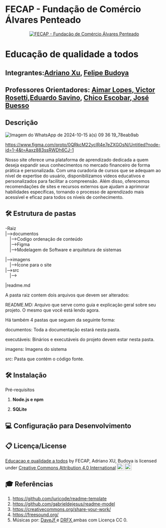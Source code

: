 # FECAP - Fundação de Comércio Álvares Penteado

<p align="center">
<a href= "https://www.fecap.br/"><img src="https://encrypted-tbn0.gstatic.com/images?q=tbn:ANd9GcRhZPrRa89Kma0ZZogxm0pi-tCn_TLKeHGVxywp-LXAFGR3B1DPouAJYHgKZGV0XTEf4AE&usqp=CAU" alt="FECAP - Fundação de Comércio Álvares Penteado" border="0"></a>
</p>

# Educação de qualidade a todos

## Integrantes:<a href="https://www.">Adriano Xu</a>, <a href="https://www.">Felipe Budoya</a>

## Professores Orientadores: [Aimar Lopes](https://www.linkedin.com/in/aimarlopes/?locale=pt_BR),[ Victor Rosetti](https://www.linkedin.com/in/victorbarq/?original_referer=https%3A%2F%2Fwww%2Elinkedin%2Ecom%2F&originalSubdomain=br),[Eduardo Savino](https://www.linkedin.com/in/eduardo-savino-gomes-77833a10/), [Chico Escobar](https://www.linkedin.com/in/francisco-escobar/),[ José Buesso](https://www.linkedin.com/in/jbuesso/?original_referer=https%3A%2F%2Fgithub%2Ecom%2F2024-2-NADS2%2FProjeto12%3Ftab%3Dreadme-ov-file&originalSubdomain=br)

## Descrição
![Imagem do WhatsApp de 2024-10-15 à(s) 09 36 19_78eab9ab](https://github.com/user-attachments/assets/5f584ffd-7aa3-4f73-b7e4-33e9413dfd75)

https://www.figma.com/proto/0QRkcM22yclR4e7eZXGOsN/Untitled?node-id=1-4&t=Aaxz883ssRWDh6CJ-1

Nosso site oferece uma plataforma de aprendizado dedicada a quem deseja expandir seus conhecimentos no mercado financeiro de forma prática e personalizada. Com uma curadoria de cursos que se adequam ao nível de expertise do usuário, disponibilizamos vídeos educativos e personalizados para facilitar a compreensão. Além disso, oferecemos recomendações de sites e recursos externos que ajudam a aprimorar habilidades específicas, tornando o processo de aprendizado mais acessível e eficaz para todos os níveis de conhecimento.

## 🛠 Estrutura de pastas

-Raiz<br>
|-->documentos<br>
  &emsp;|-->Codigo ordenação de conteúdo<br>
  &emsp;|-->Figma<br>
  &emsp;|-->Modelagem de Software e arquitetura de sistemas<br>

|-->imagens<br>
  &emsp;|-->Ícone para o site<br>
|-->src<br>
  &emsp;|-->
  
|readme.md<br>

A pasta raiz contem dois arquivos que devem ser alterados:

README.MD: Arquivo que serve como guia e explicação geral sobre seu projeto. O mesmo que você está lendo agora.

Há também 4 pastas que seguem da seguinte forma:

documentos: Toda a documentação estará nesta pasta.

executáveis: Binários e executáveis do projeto devem estar nesta pasta.

imagens: Imagens do sistema

src: Pasta que contém o código fonte.


## 🛠 Instalação

Pré-requisitos<br>

1. **Node.js e npm**  
   
2. **SQLite**  
   

## 💻 Configuração para Desenvolvimento




## 📋 Licença/License
[Educacao e qualidade a todos](https://github.com/2024-2-NADS2/Projeto13?tab=readme-ov-file#educa%C3%A7%C3%A3o-de-qualidade-a-todos) by FECAP, Adriano XU, Budoya is licensed under  <a href="https://creativecommons.org/licenses/by/4.0/?ref=chooser-v1" target="_blank" rel="license noopener noreferrer" style="display:inline-block;">Creative Commons Attribution 4.0 International<img style="height:22px!important;margin-left:3px;vertical-align:text-bottom;" src="https://mirrors.creativecommons.org/presskit/icons/cc.svg?ref=chooser-v1" alt=""><img style="height:22px!important;margin-left:3px;vertical-align:text-bottom;" src="https://mirrors.creativecommons.org/presskit/icons/by.svg?ref=chooser-v1" alt=""></a></p>


## 🎓 Referências
1. <https://github.com/iuricode/readme-template>
2. <https://github.com/gabrieldejesus/readme-model>
3. <https://creativecommons.org/share-your-work/>
4. <https://freesound.org/>
5. Músicas por: <a href="https://freesound.org/people/DaveJf/sounds/616544/"> DaveJf </a> e <a href="https://freesound.org/people/DRFX/sounds/338986/"> DRFX </a> ambas com Licença CC 0.
